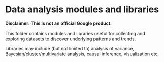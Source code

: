 # Data analysis modules and libraries


**Disclaimer: This is not an official Google product.**

This folder contains modules and libraries useful for collecting and
exploring datasets to discover underlying patterns and trends.

Libraries may include (but not limited to) analysis of variance,
Bayesian/cluster/multivariate analysis, causal inference, visualization etc.

